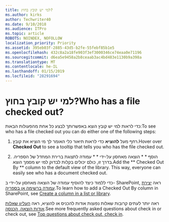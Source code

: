 ```yaml
---
title: למי יש קובץ בחוץ?
ms.author: kirks
author: Techwriter40
ms.date: 9/10/2018
ms.audience: ITPro
ms.topic: article
ROBOTS: NOINDEX, NOFOLLOW
localization_priority: Priority
ms.assetid: 395eb03f-2885-43d5-b2fe-55febf85b1e5
ms.openlocfilehash: 432c8a2a18fe903f3ef3000346ce74eaa0e71196
ms.sourcegitcommit: d6ea5e9458a2b8ceaab3ac4bd483e1130b9a398a
ms.translationtype: MT
ms.contentlocale: he-IL
ms.lasthandoff: 01/15/2019
ms.locfileid: "28291694"
---
```

# <a name="who-has-a-file-checked-out"></a><span data-ttu-id="df105-102">למי יש קובץ בחוץ?</span><span class="sxs-lookup"><span data-stu-id="df105-102">Who has a file checked out?</span></span>

<span data-ttu-id="df105-103">כדי לראות למי יש קובץ הוצא באפשרותך לבצע כל אחת מהפעולות הבאות:</span><span class="sxs-lookup"><span data-stu-id="df105-103">To see who has a file checked out you can do either one of the following steps:</span></span>
  
1. <span data-ttu-id="df105-104">רחף מעל **להוציא** כדי לראות תיאור כלי האומר לך מי הוציא את קובץ.</span><span class="sxs-lookup"><span data-stu-id="df105-104">Hover over **Checked Out** to see a tooltip that tells you who has the file checked out.</span></span> 
    
2. <span data-ttu-id="df105-p101">הוסף \* \* הוצאה מאחסון על-ידי \* \* עמודה לתצוגת ברירת המחדל של הספריה. בדרך זו, כולם יכולים בקלות לבדוק למי יש מסמך הוצא.</span><span class="sxs-lookup"><span data-stu-id="df105-p101">Add the \*\* Checked Out By \*\* column to the default view of the library. This way, everyone can easily see who has a document checked out.</span></span> 
    
<span data-ttu-id="df105-107">כדי ללמוד כיצד להוסיף עמודה של הוצאה מאחסון על-ידי ב- SharePoint, ראה [יצירת עמודה ברשימה או בספריה](https://go.microsoft.com/fwlink/?linkid=2019591).</span><span class="sxs-lookup"><span data-stu-id="df105-107">To learn how to add a Checked Out By column in SharePoint, see [Create a column in a list or library](https://go.microsoft.com/fwlink/?linkid=2019591).</span></span> 
  
<span data-ttu-id="df105-108">ראה יותר לעתים קרובות שאלות נפוצות אודות להכניס או להוציא, ראה [העליון שאלות אודות הוצאה, הכנסה](https://go.microsoft.com/fwlink/?linkid=2018786).</span><span class="sxs-lookup"><span data-stu-id="df105-108">See more frequently asked questions about check in or check out, see [Top questions about check out, check in](https://go.microsoft.com/fwlink/?linkid=2018786).</span></span>
  


